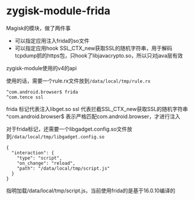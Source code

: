 # zygisk-module-frida

Magisk的模块，做了两件事
- 可以指定应用注入frida的so文件
- 可以指定应用hook SSL_CTX_new获取SSL的随机字符串，用于解码tcpdump抓的https包，只hook了libjavacrypto.so，所以只对java层有效

zygisk-module使用的v4的api

使用的话，需要一个rule.rx文件放到`/data/local/tmp/rule.rx`
```
^com.android.browser$ frida
^com.tence ssl

```
frida 标记代表注入libget.so
ssl 代表拦截SSL_CTX_new获取SSL的随机字符串
^com.android.browser$ 表示严格匹配com.android.browser，才进行注入

对于frida标记，还需要一个libgadget.config.so文件放到`/data/local/tmp/libgadget.config.so`
```
{
  "interaction": {
    "type": "script",
    "on_change": "reload",
    "path": "/data/local/tmp/script.js"
  }
}

```
指明加载/data/local/tmp/script.js，当前使用frida的是基于16.0.10编译的